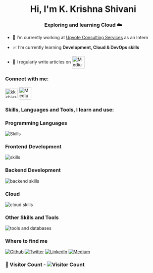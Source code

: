 <h1 align="center">Hi, I'm K. Krishna Shivani</h1>
<h3 align="center"> Exploring and learning Cloud ☁️ </h3>

- 🔭 I’m currently working at [Upvote Consulting Services](https://upvoteconsulting.com) as an Intern

- 📈 I’m currently learning **Development, Cloud & DevOps skills**

- 📝 I regularly write articles on <a href="https://medium.com/@kkrishnashivani18" target="blank"> 
      <img align="center" src="https://cdn-icons-png.flaticon.com/128/2504/2504925.png" alt="Medium" height="40" width="40" /></a>
   
<h3 align="left">Connect with me:</h3>
<p align="left">
  <a href="https://linkedin.com/in/kkshivani" target="blank"><img align="center" src="https://raw.githubusercontent.com/rahuldkjain/github-profile-readme-generator/master/src/images/icons/Social/linked-in-alt.svg" alt="kkshivani" height="30" width="40" /></a>
  <a href="https://medium.com/@kkrishnashivani18" target="blank">
    <img align="center" src="https://cdn-icons-png.flaticon.com/128/2504/2504925.png" alt="Medium" height="40" width="40" />
  </a>
</p>


<h3 align="left">Skills, Languages and Tools, I learn and use:</h3>  

### Programming Languages
<p align="left">
  <img src="https://skillicons.dev/icons?i=c,cpp,java,python,javascript" alt="Skills" />
</p>  


### Frontend Development
<p align="left">
  <img src="https://skillicons.dev/icons?i=html,css,react,tailwind,chartjs" alt="skills" />
</p>  


### Backend Development
<p align="left">
  <img src="https://skillicons.dev/icons?i=express,nodejs,spring" alt="backend skills" />
</p>  


### Cloud
<p align="left">
  <img src="https://skillicons.dev/icons?i=azure,gcp,aws" alt="cloud skills" />
</p>


### Other Skills and Tools
<p align="left">
  <img src="https://skillicons.dev/icons?i=bash,git,linux,mongodb,mysql,postman,pytorch" alt="tools and databases" />
</p>  


<h3>Where to find me</h3>
<p><a href="https://github.com/kkshivani18" target="_blank"><img alt="Github" src="https://img.shields.io/badge/GitHub-%2312100E.svg?&style=for-the-badge&logo=Github&logoColor=white" /></a> <a href="https://twitter.com/silentslayer77" target="_blank"><img alt="Twitter" src="https://img.shields.io/badge/twitter-%231DA1F2.svg?&style=for-the-badge&logo=twitter&logoColor=white" /></a> <a href="https://www.linkedin.com/in/kkshivani" target="_blank"><img alt="LinkedIn" src="https://img.shields.io/badge/linkedin-%230077B5.svg?&style=for-the-badge&logo=linkedin&logoColor=white" /></a> <a href="https://medium.com/@kkrishnashivani18" target="_blank"><img alt="Medium" src="https://img.shields.io/badge/medium-%2312100E.svg?&style=for-the-badge&logo=medium&logoColor=white" /></a>
</p>

### 🌟 Visitor Count - ![Visitor Count](https://komarev.com/ghpvc/?username=kkshivani18)
